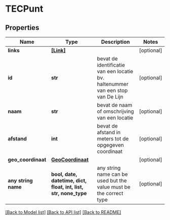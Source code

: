 # TECPunt


## Properties
Name | Type | Description | Notes
------------ | ------------- | ------------- | -------------
**links** | [**[Link]**](Link.md) |  | [optional] 
**id** | **str** | bevat de identificatie van een locatie bv. haltenummer van een stop van De Lijn | [optional] 
**naam** | **str** | bevat de naam of omschrijving van een locatie | [optional] 
**afstand** | **int** | bevat de afstand in meters tot de opgegeven coordinaat | [optional] 
**geo_coordinaat** | [**GeoCoordinaat**](GeoCoordinaat.md) |  | [optional] 
**any string name** | **bool, date, datetime, dict, float, int, list, str, none_type** | any string name can be used but the value must be the correct type | [optional]

[[Back to Model list]](../README.md#documentation-for-models) [[Back to API list]](../README.md#documentation-for-api-endpoints) [[Back to README]](../README.md)


